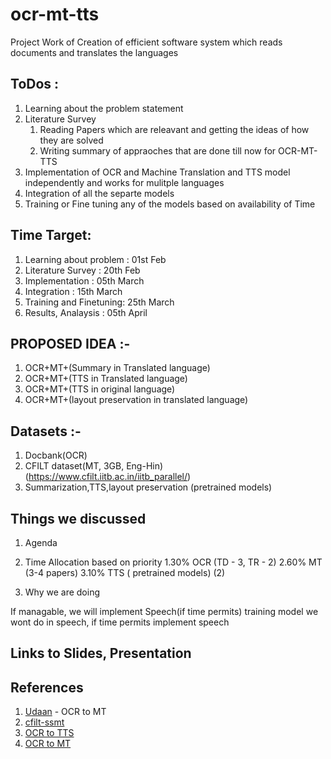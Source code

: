 # ocr-mt-tts
Project Work of Creation of efficient software system which reads documents and translates the languages 


## ToDos :

1. Learning about the problem statement
2. Literature Survey 
   1. Reading Papers which are releavant and getting the ideas of how they are solved 
   2. Writing summary of appraoches that are done till now for OCR-MT-TTS   
3. Implementation of OCR and Machine Translation and TTS model independently and works for mulitple languages
4. Integration of all the separte models
5. Training or Fine tuning any of the models based on availability of Time


## Time Target:

1. Learning about problem : 01st Feb
2. Literature Survey      : 20th Feb
3. Implementation         : 05th March
4. Integration            : 15th March
5. Training and Finetuning: 25th March
6. Results, Analaysis     : 05th April


## PROPOSED IDEA :-
1. OCR+MT+(Summary in Translated language)
2. OCR+MT+(TTS in Translated language)
3. OCR+MT+(TTS in original language)
4. OCR+MT+(layout preservation in translated language) 


## Datasets :-
1. Docbank(OCR)
2. CFILT dataset(MT, 3GB, Eng-Hin) (https://www.cfilt.iitb.ac.in/iitb_parallel/)
3. Summarization,TTS,layout preservation (pretrained models)

## Things we discussed

1. Agenda
2. Time Allocation based on priority
   1.30% OCR (TD - 3, TR - 2)
   2.60% MT (3-4 papers)
   3.10% TTS ( pretrained models) (2)

4. Why we are doing



If managable, we will implement Speech(if time permits)
training model we wont do in speech, if time permits implement speech


## Links to Slides, Presentation

## References

1. [Udaan](https://udaanproject.org/) - OCR to MT
2. [cfilt-ssmt](https://www.cfilt.iitb.ac.in/ssmt/speech2speech)
3. [OCR to TTS](https://ieeexplore.ieee.org/stamp/stamp.jsp?tp=&arnumber=9697030)
4. [OCR to MT](https://arxiv.org/abs/1910.05535)
